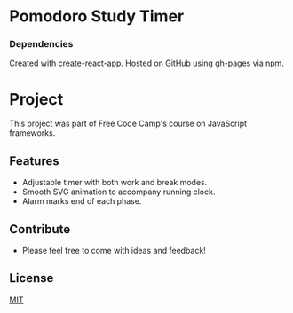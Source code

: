 # Pomodoro Study Timer

### Dependencies

Created with create-react-app. Hosted on GitHub using gh-pages via npm.


Project
========

This project was part of Free Code Camp's course on JavaScript frameworks. 

Features
--------

- Adjustable timer with both work and break modes.
- Smooth SVG animation to accompany running clock.
- Alarm marks end of each phase.

Contribute
----------

- Please feel free to come with ideas and feedback!


License
-------

[MIT](https://choosealicense.com/licenses/mit/)